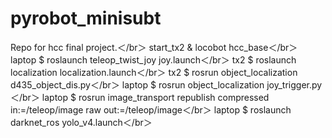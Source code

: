 # pyrobot_minisubt
Repo for hcc final project.＜/br＞
start_tx2 & locobot hcc_base＜/br＞
laptop $ roslaunch teleop_twist_joy joy.launch＜/br＞
tx2 $ roslaunch localization localization.launch＜/br＞
tx2 $ rosrun object_localization d435_object_dis.py＜/br＞
laptop $ rosrun object_localization joy_trigger.py＜/br＞
laptop $ rosrun image_transport republish compressed in:=/teleop/image raw out:=/teleop/image＜/br＞
laptop $ roslaunch darknet_ros yolo_v4.launch＜/br＞
